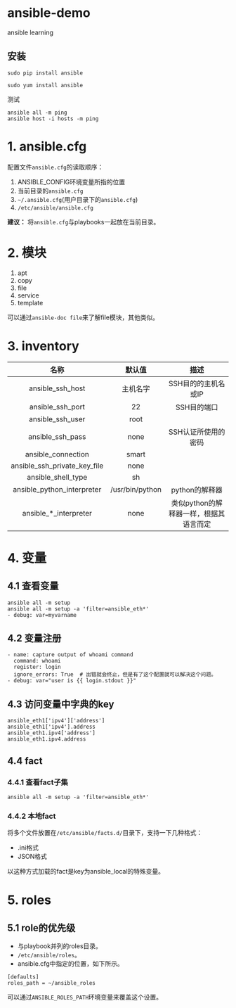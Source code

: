 # ansible-demo
ansible learning

## 安装

```
sudo pip install ansible

sudo yum install ansible
```

测试
```shell
ansible all -m ping
ansible host -i hosts -m ping
```

# 1. ansible.cfg

配置文件`ansible.cfg`的读取顺序：

1. ANSIBLE_CONFIG环境变量所指的位置
2. 当前目录的`ansible.cfg`
3. `~/.ansible.cfg`(用户目录下的`ansible.cfg`)
4. `/etc/ansible/ansible.cfg`

**建议：** 将`ansible.cfg`与playbooks一起放在当前目录。

# 2. 模块
1. apt
2. copy
3. file
4. service
5. template

可以通过`ansible-doc file`来了解file模块，其他类似。


# 3. inventory

名称|默认值|描述
:---:|:---:|:---:
ansible_ssh_host|主机名字|SSH目的的主机名或IP
ansible_ssh_port|22|SSH目的端口
ansible_ssh_user|root|
ansible_ssh_pass|none|SSH认证所使用的密码
ansible_connection|smart|
ansible_ssh_private_key_file|none|
ansible_shell_type|sh|
ansible_python_interpreter|/usr/bin/python|python的解释器
ansible\_\*\_interpreter|none|类似python的解释器一样，根据其语言而定

# 4. 变量

## 4.1 查看变量
```shell
ansible all -m setup
ansible all -m setup -a 'filter=ansible_eth*'
- debug: var=myvarname
```

## 4.2 变量注册

```
- name: capture output of whoami command
  command: whoami
  register: login
  ignore_errors: True  # 出错就会终止，但是有了这个配置就可以解决这个问题。
- debug: var="user is {{ login.stdout }}"
```

## 4.3 访问变量中字典的key

```
ansible_eth1['ipv4']['address']
ansible_eth1['ipv4'].address
ansible_eth1.ipv4['address']
ansible_eth1.ipv4.address
```

## 4.4 fact
### 4.4.1 查看fact子集
```
ansible all -m setup -a 'filter=ansible_eth*'
```

### 4.4.2 本地fact
将多个文件放置在`/etc/ansible/facts.d/`目录下，支持一下几种格式：

- .ini格式
- JSON格式

以这种方式加载的fact是key为ansible_local的特殊变量。

# 5. roles
## 5.1 role的优先级

- 与playbook并列的roles目录。
- `/etc/ansible/roles`。
- ansible.cfg中指定的位置，如下所示。

```
[defaults]
roles_path = ~/ansible_roles
```

可以通过`ANSIBLE_ROLES_PATH`环境变量来覆盖这个设置。
